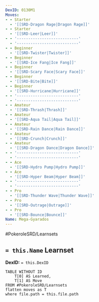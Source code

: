 ```yaml
---
DexID: 0130M1
Moves:
- - Starter
  - '[[SRD-Dragon Rage|Dragon Rage]]'
- - Starter
  - '[[SRD-Leer|Leer]]'
- - '---------------------------'
  - '---------------------------'
- - Beginner
  - '[[SRD-Twister|Twister]]'
- - Beginner
  - '[[SRD-Ice Fang|Ice Fang]]'
- - Beginner
  - '[[SRD-Scary Face|Scary Face]]'
- - Beginner
  - '[[SRD-Bite|Bite]]'
- - Beginner
  - '[[SRD-Hurricane|Hurricane]]'
- - '---------------------------'
  - '---------------------------'
- - Amateur
  - '[[SRD-Thrash|Thrash]]'
- - Amateur
  - '[[SRD-Aqua Tail|Aqua Tail]]'
- - Amateur
  - '[[SRD-Rain Dance|Rain Dance]]'
- - Amateur
  - '[[SRD-Crunch|Crunch]]'
- - Amateur
  - '[[SRD-Dragon Dance|Dragon Dance]]'
- - '---------------------------'
  - '---------------------------'
- - Ace
  - '[[SRD-Hydro Pump|Hydro Pump]]'
- - Ace
  - '[[SRD-Hyper Beam|Hyper Beam]]'
- - '---------------------------'
  - '---------------------------'
- - Pro
  - '[[SRD-Thunder Wave|Thunder Wave]]'
- - Pro
  - '[[SRD-Outrage|Outrage]]'
- - Pro
  - '[[SRD-Bounce|Bounce]]'
Name: Mega-Gyarados
---
```


#PokeroleSRD/Learnsets

## `= this.Name` Learnset

**DexID:** `= this.DexID`

```dataview
TABLE WITHOUT ID
    T[0] AS Learned,
    T[1] AS Move
FROM #PokeroleSRD/Learnsets
flatten moves as T
where file.path = this.file.path
```
